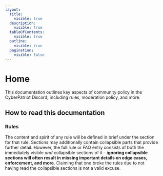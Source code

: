 ```yaml
---
layout:
  title:
    visible: true
  description:
    visible: true
  tableOfContents:
    visible: true
  outline:
    visible: true
  pagination:
    visible: false
---
```


# Home

This documentation outlines key aspects of community policy in the CyberPatriot Discord, including rules, moderation policy, and more.

## How to read this documentation

### Rules

The content and spirit of any rule will be defined in brief under the section for that rule. Sections may additionally contain collapsible parts that provide further detail. However, the full rule or FAQ entry consists of both the immediately visible _and_ collapsible sections of it - **ignoring collapsible sections will often result in missing important details on edge cases, enforcement, and more**. Claiming that one broke the rules due to not having read the collapsible sections is not a valid excuse.
